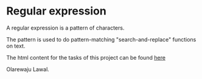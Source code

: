 # Regular expression
<p>A regular expression is a pattern of characters.</p>

<p>The pattern is used to do pattern-matching "search-and-replace" functions on text.</p>

The html content for the tasks of this project can be found [here](https://github.com/betascribbles/alx-system_engineering-devops/blob/main/0x06-regular_expressions/index.html)

Olarewaju Lawal.